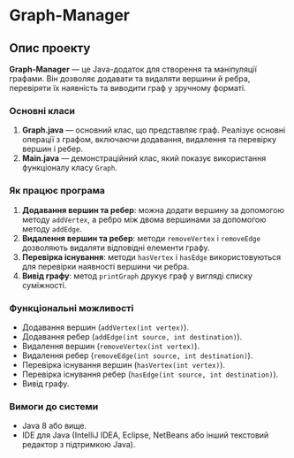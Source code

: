 # Graph-Manager

## Опис проекту
**Graph-Manager** — це Java-додаток для створення та маніпуляції графами. Він дозволяє додавати та видаляти вершини й ребра, перевіряти їх наявність та виводити граф у зручному форматі.

### Основні класи
1. **Graph.java** — основний клас, що представляє граф. Реалізує основні операції з графом, включаючи додавання, видалення та перевірку вершин і ребер.
2. **Main.java** — демонстраційний клас, який показує використання функціоналу класу `Graph`.

### Як працює програма
1. **Додавання вершин та ребер**: можна додати вершину за допомогою методу `addVertex`, а ребро між двома вершинами за допомогою методу `addEdge`.
2. **Видалення вершин та ребер**: методи `removeVertex` і `removeEdge` дозволяють видаляти відповідні елементи графу.
3. **Перевірка існування**: методи `hasVertex` і `hasEdge` використовуються для перевірки наявності вершини чи ребра.
4. **Вивід графу**: метод `printGraph` друкує граф у вигляді списку суміжності.

### Функціональні можливості
- Додавання вершин (`addVertex(int vertex)`).
- Додавання ребер (`addEdge(int source, int destination)`).
- Видалення вершин (`removeVertex(int vertex)`).
- Видалення ребер (`removeEdge(int source, int destination)`).
- Перевірка існування вершин (`hasVertex(int vertex)`).
- Перевірка існування ребер (`hasEdge(int source, int destination)`).
- Вивід графу.

### Вимоги до системи
- Java 8 або вище.
- IDE для Java (IntelliJ IDEA, Eclipse, NetBeans або інший текстовий редактор з підтримкою Java).

